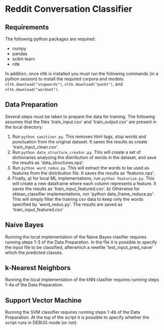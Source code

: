 # Reddit Conversation Classifier

## Requirements

The following python packages are required:
* numpy
* pandas
* scikit-learn
* nltk

In addition, once nltk is installed you must run the following commands (in a python session) to install the required corpora and models: `nltk.download("stopwords")`, `nltk.download("punkt")`, and `nltk.download("wordnet")`.


## Data Preparation

Several steps must be taken to prepare the data for training. The following assumes that the files 'train_input.csv' and 'train_output.csv' are present in the local directory:

1. Run `python sanitizer.py`. This removes html tags, stop words and punctuation from the original dataset. It saves the results as create 'train_input_clean.csv'.
2. Run `python data_structure_creator.py`. This will create a set of dictionaries analyzing the distribution of words in the dataset, and save the results as 'data_structures.npz'.
3. Run `python word_redux.py`. This will extract the words to be used as features from the distribution file. It saves the results as 'features.npz'.
4. Finally,
    a) for local ML implementations, run `python featurize.py`. This will create a new dataframe where each column represents a feature. It saves the results as 'train_input_featured.csv'.
    b) Otherwise for sklean_classifier implementations, run 'python data_frame_reduce.py'. This will simply filter the training csv data to keep only the words specified by 'word_redux.py'. The results are saved as 'train_input_featured.csv'

## Naive Bayes

Running the local implementation of the Naive Bayes clasifier requires running steps 1-3 of the Data Preparation. In the file it is possible to specify the input file to be classified, afterwhich a newfile 'test_input_pred_naive' which the predicted classes.

## k-Nearest Neighbors

Running the local implementation of the kNN clasifier requires running steps 1-4a of the Data Preparation.

## Support Vector Machine

Running the SVM classifier requires running steps 1-4b of the Data Preparation. At the top of the script it is possible to specify whether the script runs in DEBUG mode (or not).
